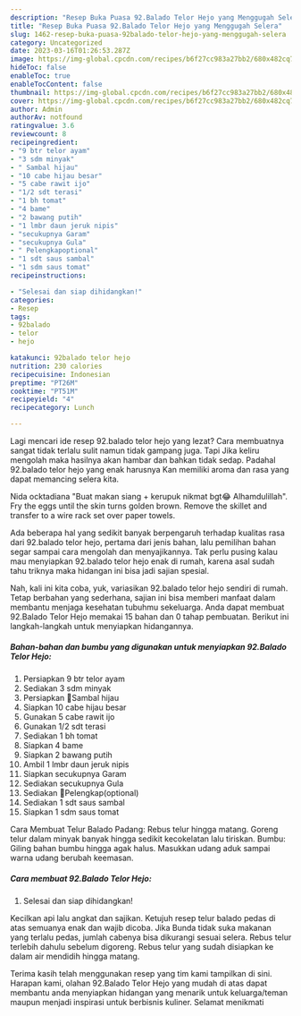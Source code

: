 ```yaml
---
description: "Resep Buka Puasa 92.Balado Telor Hejo yang Menggugah Selera"
title: "Resep Buka Puasa 92.Balado Telor Hejo yang Menggugah Selera"
slug: 1462-resep-buka-puasa-92balado-telor-hejo-yang-menggugah-selera
category: Uncategorized
date: 2023-03-16T01:26:53.287Z
image: https://img-global.cpcdn.com/recipes/b6f27cc983a27bb2/680x482cq70/92balado-telor-hejo-foto-resep-utama.jpg
hideToc: false
enableToc: true
enableTocContent: false
thumbnail: https://img-global.cpcdn.com/recipes/b6f27cc983a27bb2/680x482cq70/92balado-telor-hejo-foto-resep-utama.jpg
cover: https://img-global.cpcdn.com/recipes/b6f27cc983a27bb2/680x482cq70/92balado-telor-hejo-foto-resep-utama.jpg
author: Admin
authorAv: notfound
ratingvalue: 3.6
reviewcount: 8
recipeingredient:
- "9 btr telor ayam"
- "3 sdm minyak"
- " Sambal hijau"
- "10 cabe hijau besar"
- "5 cabe rawit ijo"
- "1/2 sdt terasi"
- "1 bh tomat"
- "4 bame"
- "2 bawang putih"
- "1 lmbr daun jeruk nipis"
- "secukupnya Garam"
- "secukupnya Gula"
- " Pelengkapoptional"
- "1 sdt saus sambal"
- "1 sdm saus tomat"
recipeinstructions:

- "Selesai dan siap dihidangkan!"
categories:
- Resep
tags:
- 92balado
- telor
- hejo

katakunci: 92balado telor hejo 
nutrition: 230 calories
recipecuisine: Indonesian
preptime: "PT26M"
cooktime: "PT51M"
recipeyield: "4"
recipecategory: Lunch

---
```



Lagi mencari ide resep 92.balado telor hejo yang lezat? Cara membuatnya sangat tidak terlalu sulit namun tidak gampang juga. Tapi Jika keliru mengolah maka hasilnya akan hambar dan bahkan tidak sedap. Padahal 92.balado telor hejo yang enak harusnya Kan memiliki aroma dan rasa yang dapat memancing selera kita.


Nida ocktadiana &#34;Buat makan siang + kerupuk nikmat bgt😂 Alhamdulillah&#34;. Fry the eggs until the skin turns golden brown. Remove the skillet and transfer to a wire rack set over paper towels.

Ada beberapa hal yang sedikit banyak berpengaruh terhadap kualitas rasa dari 92.balado telor hejo, pertama dari jenis bahan, lalu pemilihan bahan segar sampai cara mengolah dan menyajikannya. Tak perlu pusing kalau mau menyiapkan 92.balado telor hejo enak di rumah, karena asal sudah tahu triknya maka hidangan ini bisa jadi sajian spesial.


Nah, kali ini kita coba, yuk, variasikan 92.balado telor hejo sendiri di rumah. Tetap berbahan yang sederhana, sajian ini bisa memberi manfaat dalam membantu menjaga kesehatan tubuhmu sekeluarga. Anda dapat membuat 92.Balado Telor Hejo memakai 15 bahan dan 0 tahap pembuatan. Berikut ini langkah-langkah untuk menyiapkan hidangannya.

<!--inarticleads1-->

##### Bahan-bahan dan bumbu yang digunakan untuk menyiapkan 92.Balado Telor Hejo:

1. Persiapkan 9 btr telor ayam
1. Sediakan 3 sdm minyak
1. Persiapkan  🌈Sambal hijau
1. Siapkan 10 cabe hijau besar
1. Gunakan 5 cabe rawit ijo
1. Gunakan 1/2 sdt terasi
1. Sediakan 1 bh tomat
1. Siapkan 4 bame
1. Siapkan 2 bawang putih
1. Ambil 1 lmbr daun jeruk nipis
1. Siapkan secukupnya Garam
1. Sediakan secukupnya Gula
1. Sediakan  🌈Pelengkap(optional)
1. Sediakan 1 sdt saus sambal
1. Siapkan 1 sdm saus tomat


Cara Membuat Telur Balado Padang: Rebus telur hingga matang. Goreng telur dalam minyak banyak hingga sedikit kecokelatan lalu tiriskan. Bumbu: Giling bahan bumbu hingga agak halus. Masukkan udang aduk sampai warna udang berubah keemasan. 

<!--inarticleads2-->

##### Cara membuat 92.Balado Telor Hejo:


1. Selesai dan siap dihidangkan!

Kecilkan api lalu angkat dan sajikan. Ketujuh resep telur balado pedas di atas semuanya enak dan wajib dicoba. Jika Bunda tidak suka makanan yang terlalu pedas, jumlah cabenya bisa dikurangi sesuai selera. Rebus telur terlebih dahulu sebelum digoreng. Rebus telur yang sudah disiapkan ke dalam air mendidih hingga matang. 

Terima kasih telah menggunakan resep yang tim kami tampilkan di sini. Harapan kami, olahan 92.Balado Telor Hejo yang mudah di atas dapat membantu anda menyiapkan hidangan yang menarik untuk keluarga/teman maupun menjadi inspirasi untuk berbisnis kuliner. Selamat menikmati
